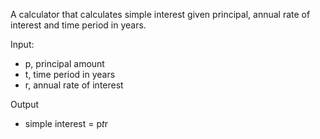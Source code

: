A calculator that calculates simple interest given principal, annual rate of interest and time period in years.

Input:
* p, principal amount
* t, time period in years
* r, annual rate of interest
   
Output
* simple interest = p*t*r
